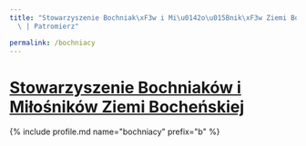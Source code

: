 ```yaml
---
title: "Stowarzyszenie Bochniak\xF3w i Mi\u0142o\u015Bnik\xF3w Ziemi Boche\u0144skiej\
  \ | Patromierz"

permalink: /bochniacy
---
```


# [Stowarzyszenie Bochniaków i Miłośników Ziemi Bocheńskiej](https://patronite.pl/bochniacy)

{% include profile.md name="bochniacy" prefix="b" %}
